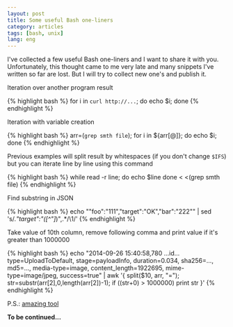 ```yaml
---
layout: post
title: Some useful Bash one-liners
category: articles
tags: [bash, unix]
lang: eng
---
```

I've collected a few useful Bash one-liners and I want to share it with you. Unfortunately, this thought came to me very late and many snippets I've written so far are lost. But I will try to collect new one's and publish it.

Iteration over another program result

{% highlight bash %}
for i in `curl http://...`; do echo $i; done
{% endhighlight %}

Iteration with variable creation

{% highlight bash %}
arr=(`grep smth file`); for i in ${arr[@]}; do echo $i; done
{% endhighlight %}

Previous examples will split result by whitespaces (if you don't change ```$IFS```) but you can iterate line by line using this command

{% highlight bash %}
while read -r line; do
    echo $line
done < <(grep smth file)
{% endhighlight %}

Find substring in JSON

{% highlight bash %}
echo "\"foo\":\"111\",\"target\":\"OK\",\"bar\":\"222\"" | sed 's/.*"target":"\([^"]*\)",.*/\1/'
{% endhighlight %}

Take value of 10th column, remove following comma and print value if it's greater than 1000000

{% highlight bash %}
echo "2014-09-26 15:40:58,780 ...id... type=UploadToDefault, stage=payloadInfo, duration=0.034, sha256=..., md5=..., media-type=image, content_length=1922695, mime-type=image/jpeg, success=true" | awk '{ split($10, arr, "="); str=substr(arr[2],0,length(arr[2])-1); if ((str+0) > 1000000) print str }'
{% endhighlight %}

P.S.: [amazing tool](http://www.explainshell.com/)

**To be continued...**